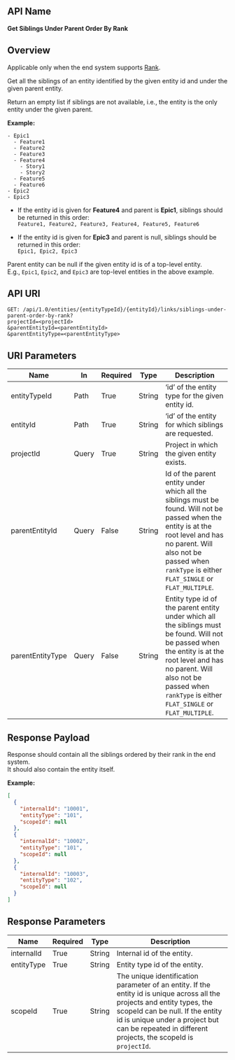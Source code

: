 ## API Name
**Get Siblings Under Parent Order By Rank**

## Overview
Applicable only when the end system supports [Rank](../integrate/mapping-configuration#overview-2).

Get all the siblings of an entity identified by the given entity id and under the given parent entity.

Return an empty list if siblings are not available, i.e., the entity is the only entity under the given parent.

**Example:**
```
- Epic1
  - Feature1
  - Feature2
  - Feature3
  - Feature4
    - Story1
    - Story2
  - Feature5
  - Feature6
- Epic2
- Epic3
```

- If the entity id is given for **Feature4** and parent is **Epic1**, siblings should be returned in this order:  
  `Feature1, Feature2, Feature3, Feature4, Feature5, Feature6`

- If the entity id is given for **Epic3** and parent is null, siblings should be returned in this order:  
  `Epic1, Epic2, Epic3`

Parent entity can be null if the given entity id is of a top-level entity.  
E.g., `Epic1`, `Epic2`, and `Epic3` are top-level entities in the above example.


## API URI
```
GET: /api/1.0/entities/{entityTypeId}/{entityId}/links/siblings-under-parent-order-by-rank?
projectId=<projectId>
&parentEntityId=<parentEntityId>
&parentEntityType=<parentEntityType>
```


## URI Parameters

| Name             | In    | Required | Type   | Description |
|------------------|-------|----------|--------|-------------|
| entityTypeId     | Path  | True     | String | ‘id’ of the entity type for the given entity id. |
| entityId         | Path  | True     | String | ‘id’ of the entity for which siblings are requested. |
| projectId        | Query | True     | String | Project in which the given entity exists. |
| parentEntityId   | Query | False    | String | Id of the parent entity under which all the siblings must be found. Will not be passed when the entity is at the root level and has no parent. Will also not be passed when `rankType` is either `FLAT_SINGLE` or `FLAT_MULTIPLE`. |
| parentEntityType | Query | False    | String | Entity type id of the parent entity under which all the siblings must be found. Will not be passed when the entity is at the root level and has no parent. Will also not be passed when `rankType` is either `FLAT_SINGLE` or `FLAT_MULTIPLE`. |


## Response Payload
Response should contain all the siblings ordered by their rank in the end system.  
It should also contain the entity itself.

**Example:**
```json
[
  {
    "internalId": "10001",
    "entityType": "101",
    "scopeId": null
  },
  {
    "internalId": "10002",
    "entityType": "101",
    "scopeId": null
  },
  {
    "internalId": "10003",
    "entityType": "102",
    "scopeId": null
  }
]
```

## Response Parameters

| Name       | Required | Type   | Description |
|------------|----------|--------|-------------|
| internalId | True     | String | Internal id of the entity. |
| entityType | True     | String | Entity type id of the entity. |
| scopeId    | True     | String | The unique identification parameter of an entity. If the entity id is unique across all the projects and entity types, the scopeId can be null. If the entity id is unique under a project but can be repeated in different projects, the scopeId is `projectId`. |
